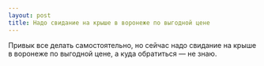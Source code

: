 ```yaml
---
layout: post 
title: Надо свидание на крыше в воронеже по выгодной цене 
--- 
```

Привык все делать самостоятельно, но сейчас надо свидание на крыше в воронеже по выгодной цене, а куда обратиться — не знаю.
